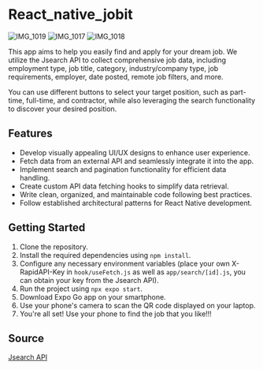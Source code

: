 # React_native_jobit

![IMG_1019](https://github.com/teanliu/react_native_jobit/assets/87561615/84339cb5-0e1e-4fab-8df8-f58dc86338fa)
![IMG_1017](https://github.com/teanliu/react_native_jobit/assets/87561615/d7bec4a1-d117-4996-91e8-2463db56528a)
![IMG_1018](https://github.com/teanliu/react_native_jobit/assets/87561615/d8c1639b-f506-4ad5-bf13-2e1418910ca5)


This app aims to help you easily find and apply for your dream job. We utilize the Jsearch API to collect comprehensive job data, including employment type, job title, category, industry/company type, job requirements, employer, date posted, remote job filters, and more. 

You can use different buttons to select your target position, such as part-time, full-time, and contractor, while also leveraging the search functionality to discover your desired position.

## Features

- Develop visually appealing UI/UX designs to enhance user experience.
- Fetch data from an external API and seamlessly integrate it into the app.
- Implement search and pagination functionality for efficient data handling.
- Create custom API data fetching hooks to simplify data retrieval.
- Write clean, organized, and maintainable code following best practices.
- Follow established architectural patterns for React Native development.

## Getting Started

1. Clone the repository.
2. Install the required dependencies using `npm install`.
3. Configure any necessary environment variables (place your own X-RapidAPI-Key in `hook/useFetch.js` as well as `app/search/[id].js`, you can obtain your key from the Jsearch API).
4. Run the project using `npx expo start`.
5. Download Expo Go app on your smartphone.
6. Use your phone's camera to scan the QR code displayed on your laptop.
7. You're all set! Use your phone to find the job that you like!!!

## Source
[Jsearch API](https://rapidapi.com/letscrape-6bRBa3QguO5/api/jsearch/)

